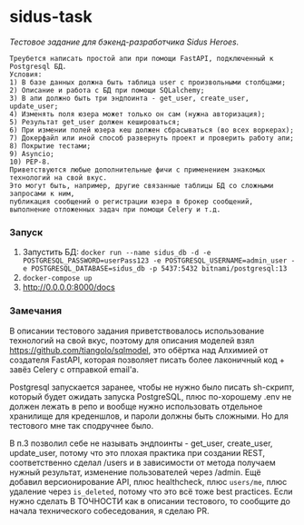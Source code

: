 # sidus-task

_Тестовое задание для бэкенд-разработчика Sidus Heroes._

```
Треубется написать простой апи при помощи FastAPI, подключенный к Postgresql БД.
Условия:
1) В базе данных должна быть таблица user с произвольными столбцами;
2) Описание и работа с БД при помощи SQLalchemy;
3) В апи должно быть три эндпоинта - get_user, сreate_user, update_user;
4) Изменять поля юзера может только он сам (нужна авторизация);
5) Результат get_user должен кешироваться;
6) При измении полей юзера кеш должен сбрасываться (во всех воркерах);
7) Докерфайл или иной способ развернуть проект и проверить работу апи;
8) Покрытие тестами;
9) Asyncio;
10) PEP-8.
Приветствуются любые дополнительные фичи с применением знакомых технологий на свой вкус.
Это могут быть, например, другие связанные таблицы БД cо сложными запросами к ним,
публикация сообщений о регистрации юзера в брокер сообщений,
выполнение отложенных задач при помощи Сelery и т.д.
```

### Запуск

1. Запустить БД: `docker run --name sidus_db -d -e POSTGRESQL_PASSWORD=userPass123 -e POSTGRESQL_USERNAME=admin_user -e POSTGRESQL_DATABASE=sidus_db -p 5437:5432 bitnami/postgresql:13`
2. `docker-compose up`
3. http://0.0.0.0:8000/docs

### Замечания

В описании тестового задания приветствовалось использование технологий на свой вкус, поэтому для описания моделей взял https://github.com/tiangolo/sqlmodel, это обёртка над Алхимией от создателя FastAPI, которая позволяет писать более лаконичный код + завёз Celery с отправкой email'а. 

Postgresql запускается заранее, чтобы не нужно было писать sh-скрипт, который будет ожидать запуска PostgreSQL, плюс по-хорошему .env не должен лежать в репо и вообще нужно использовать отдельное хранилище для креденшлов, и пароли должны быть сложными. Но для тестового мне так сподручнее было. 

В п.3 позволил себе не называть эндпоинты - get_user, сreate_user, update_user, потому что это плохая практика при создании REST, соответственно сделал /users и в зависимости от метода получаем нужный результат, изменение пользователей через /admin. Ещё добавил версионирование API, плюс healthcheck, плюс `users/me`, плюс удаление через `is_deleted`, потому что это всё тоже best practices. Если нужно сделать В ТОЧНОСТИ как в описании тестового, то сообщите до начала технического собеседования, я сделаю PR.
